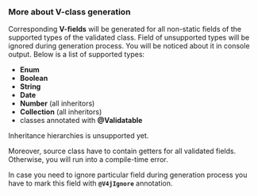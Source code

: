### More about V-class generation
Corresponding **V-fields** will be generated for all non-static fields of the supported types of the validated class.
Field of unsupported types will be ignored during generation process. You will be noticed about it in console output.
Below is a list of supported types:
- **Enum**
- **Boolean**
- **String**
- **Date**
- **Number** (all inheritors)
- **Collection** (all inheritors)
- classes annotated with **@Validatable**

Inheritance hierarchies is unsupported yet.

Moreover, source class have to contain getters for all validated fields. Otherwise, you will run into
a compile-time error.

In case you need to ignore particular field during generation process you have to mark this field with **`@V4jIgnore`**
annotation.

